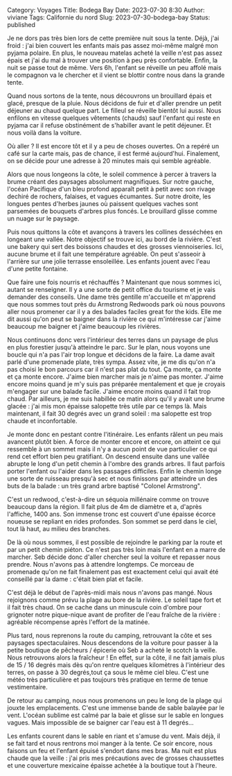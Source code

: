 Category: Voyages
Title: Bodega Bay
Date: 2023-07-30 8:30
Author: viviane
Tags: Californie du nord
Slug: 2023-07-30-bodega-bay
Status: published

Je ne dors pas très bien lors de cette première nuit sous la tente. Déjà, j'ai froid : j'ai bien couvert les enfants mais pas assez moi-même malgré mon pyjama polaire. En plus, le nouveau matelas acheté la veille n'est pas assez épais et j'ai du mal à trouver une position à peu près confortable. Enfin, la nuit se passe tout de même. Vers 6h, l'enfant se réveille un peu affolé mais le compagnon va le chercher et il vient se blottir contre nous dans la grande tente.

Quand nous sortons de la tente, nous découvrons un brouillard épais et glacé, presque de la pluie. Nous décidons de fuir et d'aller prendre un petit déjeuner au chaud quelque part. Le filleul se réveille bientôt lui aussi. Nous enfilons en vitesse quelques vêtements (chauds) sauf l'enfant qui reste en pyjama car il refuse obstinément de s'habiller avant le petit déjeuner. Et nous voilà dans la voiture.

Où aller ? Il est encore tôt et il y a peu de choses ouvertes. On a repéré un café sur la carte mais, pas de chance, il est fermé aujourd'hui. Finalement, on se décide pour une adresse à 20 minutes mais qui semble agréable.

Alors que nous longeons la côte, le soleil commence à percer à travers la brume créant des paysages absolument magnifiques. Sur notre gauche, l'océan Pacifique d'un bleu profond apparaît petit à petit avec son rivage dechiré de rochers, falaises, et vagues écumantes. Sur notre droite, les longues pentes d'herbes jaunes où paissent quelques vaches sont parsemées de bouquets d'arbres plus foncés. Le brouillard glisse comme un nuage sur le paysage.

Puis nous quittons la côte et avançons à travers les collines desséchées en longeant une vallée. Notre objectif se trouve ici, au bord de la rivière. C'est une bakery qui sert des boissons chaudes et des grosses viennoiseries. Ici, aucune brume et il fait une température agréable. On peut s'asseoir à l'arrière sur une jolie terrasse ensoleillée. Les enfants jouent avec l'eau d'une petite fontaine.

Que faire une fois nourris et réchauffés ? Maintenant que nous sommes ici, autant se renseigner. Il y a une sorte de petit office du tourisme et je vais demander des conseils. Une dame très gentille m'accueille et m'apprend que nous sommes tout près du Armstrong Redwoods park où nous pouvons aller nous promener car il y a des balades faciles great for the kids. Elle me dit aussi qu'on peut se baigner dans la rivière ce qui m'intéresse car j'aime beaucoup me baigner et j'aime beaucoup les rivières.

Nous continuons donc vers l'intérieur des terres dans un paysage de plus en plus forestier jusqu'à atteindre le parc. Sur le plan, nous voyons une boucle qui n'a pas l'air trop longue et décidons de la faire. La dame avait parlé d'une promenade plate, très sympa. Assez vite, je me dis qu'on n'a pas choisi le bon parcours car il n'est pas plat du tout. Ça monte, ça monte et ça monte encore. J'aime bien marcher mais je n'aime pas monter. J'aime encore moins quand je m'y suis pas préparée mentalement et que je croyais m'engager sur une balade facile. J'aime encore moins quand il fait trop chaud. Par ailleurs, je me suis habillée ce matin alors qu'il y avait une brume glacée : j'ai mis mon épaisse salopette très utile par ce temps là. Mais maintenant, il fait 30 degrés avec un grand soleil : ma salopette est trop chaude et inconfortable.

Je monte donc en pestant contre l'itinéraire. Les enfants râlent un peu mais avancent plutôt bien. A force de monter encore et encore, on atteint ce qui ressemble à un sommet mais il n'y a aucun point de vue particulier ce qui rend cet effort bien peu gratifiant. On descend ensuite dans une vallée abrupte le long d'un petit chemin à l'ombre des grands arbres. Il faut parfois porter l'enfant ou l'aider dans les passages difficiles. Enfin le chemin longe une sorte de ruisseau presqu'à sec et nous finissons par atteindre un des buts de la balade : un très grand arbre baptisé "Colonel Armstrong".

C'est un redwood, c'est-à-dire un séquoia millénaire comme on trouve beaucoup dans la région. Il fait plus de 4m de diamètre et a, d'après l'affiche, 1400 ans. Son immense tronc est couvert d'une épaisse écorce noueuse se repliant en rides profondes. Son sommet se perd dans le ciel, tout là haut, au milieu des branches.

De là où nous sommes, il est possible de rejoindre le parking par la route et par un petit chemin piéton. Ce n'est pas très loin mais l'enfant en a marre de marcher. Seb décide donc d'aller chercher seul la voiture et repasser nous prendre. Nous n'avons pas à attendre longtemps. Ce morceau de promenade qu'on ne fait finalement pas est exactement celui qui avait été conseillé par la dame : c'était bien plat et facile.

C'est déjà le début de l'après-midi mais nous n'avons pas mangé. Nous rejoignons comme prévu la plage au bore de la rivière. Le soleil tape fort et il fait très chaud. On se cache dans un minuscule coin d'ombre pour grignoter notre pique-nique avant de profiter de l'eau fraîche de la rivière : agréable récompense après l'effort de la matinée.

Plus tard, nous reprenons la route du camping, retrouvant la côte et ses paysages spectaculaires. Nous descendons de la voiture pour passer à la petite boutique de pêcheurs / épicerie où Seb a acheté le scotch la veille. Nous retrouvons alors la fraîcheur ! En effet, sur la côte, il ne fait jamais plus de 15 / 16 degrés mais dès qu'on rentre quelques kilomètres à l'intérieur des terres, on passe à 30 degrés,tout ça sous le même ciel bleu. C'est une météo très particulière et pas toujours très pratique en terme de tenue vestimentaire.

De retour au camping, nous nous promenons un peu le long de la plage qui jouxte les emplacements. C'est une immense bande de sable balayée par le vent. L'océan sublime est calmé par la baie et glisse sur le sable en longues vagues. Mais impossible de se baigner car l'eau est à 11 degrés...

Les enfants courent dans le sable en riant et s'amuse du vent. Mais déjà, il se fait tard et nous rentrons moi manger à la tente. Ce soir encore, nous faisons un feu et l'enfant épuisé s'endort dans mes bras. Ma nuit est plus chaude que la veille : j'ai pris mes précautions avec de grosses chaussettes et une couverture mexicaine épaisse achetée à la boutique tout à l'heure.
